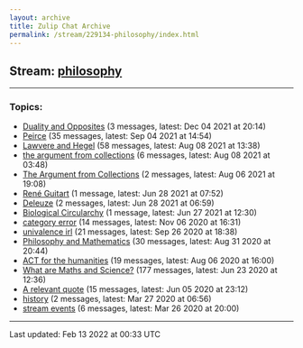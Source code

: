 ```yaml
---
layout: archive
title: Zulip Chat Archive
permalink: /stream/229134-philosophy/index.html
---
```


## Stream: [philosophy](https://mattecapu.github.io/ct-zulip-archive/stream/229134-philosophy/index.html)
---

### Topics:

* [Duality and Opposites](topic/Duality.20and.20Opposites.html) (3 messages, latest: Dec 04 2021 at 20:14)
* [Peirce](topic/Peirce.html) (35 messages, latest: Sep 04 2021 at 14:54)
* [Lawvere and Hegel](topic/Lawvere.20and.20Hegel.html) (58 messages, latest: Aug 08 2021 at 13:38)
* [the argument from collections](topic/the.20argument.20from.20collections.html) (6 messages, latest: Aug 08 2021 at 03:48)
* [The Argument from Collections](topic/The.20Argument.20from.20Collections.html) (2 messages, latest: Aug 06 2021 at 19:08)
* [René Guitart](topic/Ren.C3.A9.20Guitart.html) (1 message, latest: Jun 28 2021 at 07:52)
* [Deleuze](topic/Deleuze.html) (2 messages, latest: Jun 28 2021 at 06:59)
* [Biological Circularchy](topic/Biological.20Circularchy.html) (1 message, latest: Jun 27 2021 at 12:30)
* [category error](topic/category.20error.html) (14 messages, latest: Nov 06 2020 at 16:31)
* [univalence irl](topic/univalence.20irl.html) (21 messages, latest: Sep 26 2020 at 18:38)
* [Philosophy and Mathematics](topic/Philosophy.20and.20Mathematics.html) (30 messages, latest: Aug 31 2020 at 20:44)
* [ACT for the humanities](topic/ACT.20for.20the.20humanities.html) (19 messages, latest: Aug 06 2020 at 16:00)
* [What are Maths and Science?](topic/What.20are.20Maths.20and.20Science.3F.html) (177 messages, latest: Jun 23 2020 at 12:36)
* [A relevant quote](topic/A.20relevant.20quote.html) (15 messages, latest: Jun 05 2020 at 23:12)
* [history](topic/history.html) (2 messages, latest: Mar 27 2020 at 06:56)
* [stream events](topic/stream.20events.html) (6 messages, latest: Mar 26 2020 at 20:00)

<hr><p>Last updated: Feb 13 2022 at 00:33 UTC</p>